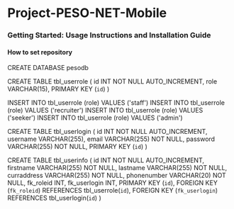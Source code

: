 # Project-PESO-NET-Mobile


### Getting Started: Usage Instructions and Installation Guide
#### How to set repository
  CREATE DATABASE pesodb

  CREATE TABLE tbl_userrole (
    id INT NOT NULL AUTO_INCREMENT,
    role VARCHAR(15),
    PRIMARY KEY (`id`)
  )

  INSERT INTO tbl_userrole (role) VALUES ('staff')
  INSERT INTO tbl_userrole (role) VALUES ('recruiter')
  INSERT INTO tbl_userrole (role) VALUES ('seeker')
  INSERT INTO tbl_userrole (role) VALUES ('admin')

  CREATE TABLE tbl_userlogin (
  	id INT NOT NULL AUTO_INCREMENT,
      username VARCHAR(255),
      email VARCHAR(255) NOT NULL,
      password VARCHAR(255) NOT NULL,
      PRIMARY KEY (`id`)
  )
  
  CREATE TABLE tbl_userinfo (
    id INT NOT NULL AUTO_INCREMENT,
    firstname VARCHAR(255) NOT NULL,
    lastname VARCHAR(255) NOT NULL,
    curraddress VARCHAR(255) NOT NULL,
    phonenumber VARCHAR(20) NOT NULL,
    fk_roleid INT,
    fk_userlogin INT,
    PRIMARY KEY (`id`),
    FOREIGN KEY (`fk_roleid`) REFERENCES tbl_userrole(`id`),
    FOREIGN KEY (`fk_userlogin`) REFERENCES tbl_userlogin(`id`)
  )

  
